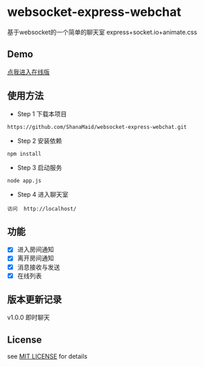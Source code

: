 # websocket-express-webchat
基于websocket的一个简单的聊天室
express+socket.io+animate.css

## Demo
[点我进入在线版](http://www.shanamaid.top:7777/)

## 使用方法
* Step 1 下载本项目
```
https://github.com/ShanaMaid/websocket-express-webchat.git
```

* Step 2 安装依赖
```
npm install 
```

* Step 3 启动服务
```
node app.js
```

* Step 4 进入聊天室
```
访问  http://localhost/
```



## 功能
- [x] 进入房间通知
- [x] 离开房间通知
- [x] 消息接收与发送
- [x] 在线列表

## 版本更新记录
v1.0.0 即时聊天 

## License
see [MIT LICENSE](./LICENSE) for details